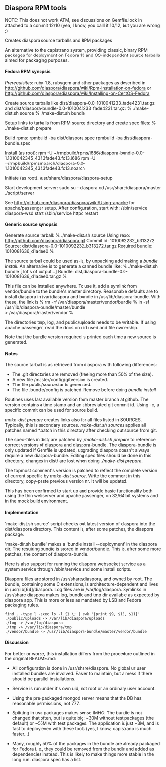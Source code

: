 ## Diaspora RPM tools

NOTE: This does not work ATM, see discussions on Gemfile.lock in
attached to a  commit 12/10 (yea, I know, you calll it 10/12, but you
are wrong ;)

Creates diaspora source tarballs and RPM packages

An alternative to the capistrano system, providing classic, binary RPM
packages for deployment on Fedora 13 and OS-independent source tarballs
aimed for packaging purposes.


#### Fedora RPM synopsis

*Prerequisites*: ruby-1.8, rubygem and other packages as described in
http://github.com/diaspora/diaspora/wiki/Rpm-installation-on-fedora
or http://github.com/diaspora/diaspora/wiki/Installing-on-CentOS-Fedora

Create source tarballs like  dist/diaspora-0.0-1010041233_fade4231.tar.gz
and dist/diaspora-bundle-0.0-1010041233_fade4231.tar.gz:
    % ./make-dist.sh source
    % ./make-dist.sh bundle

Setup links to tarballs from RPM source directory and create spec files:
    % ./make-dist.sh prepare

Build rpms:
    rpmbuild -ba dist/diaspora.spec
    rpmbuild -ba dist/diaspora-bundle.spec

Install (as root):
    rpm -U ~/rmpbuild/rpms/i686/diaspora-bundle-0.0-1.1010042345_4343fade43.fc13.i686
    rpm -U ~/rmpbuild/rpms/noarch/diaspora-0.0-1.1010042345_4343fade43.fc13.noarch

Initiate (as root).
    /usr/share/diaspora/diaspora-setup

Start development server:
    sudo
    su - diaspora
    cd /usr/share/diaspora/master
    ./script/server

See http://github.com/diaspora/diaspora/wiki/Using-apache for
apache/passenger setup. After configuration, start with:
    /sbin/service diaspora-wsd start
    /sbin/service httpd restart

#### Generic source synopsis

Generate source tarball:
    % ./make-dist.sh source
    Using repo:          http://github.com/diaspora/diaspora.git
    Commit id:           1010092232_b313272
    Source:              dist/diaspora-0.0-1010092232_b313272.tar.gz
    Required bundle:     1010081636_d1a4ee0
    %

The source tarball could be used as-is, by unpacking add making a
*bundle install*. An alternative is to generate a canned bundle like:
    % ./make-dist.sh bundle
          [ lot's of output...]
    Bundle: dist/diaspora-bundle-0.0-1010081636_d1a4ee0.tar.gz
    %

This file can be installed anywhere. To use it, add a symlink from vendor/bundle
to the bundle's master directory.  Reasonable defaults are to install
diaspora in /var/diaspora and bundle in /usr/lib/diaspora-bundle. With these,
the link is
    % rm -rf /var/diaspora/master/vendor/bundle
    % ln -sf /usr/lib/diaspora-bundle/master/bundle  \
    >          /var/diaspora/master/vendor
    %

The directories tmp, log, and public/uploads needs to be writable. If using
apache passenger, read the docs on uid used and file ownership.

Note that the bundle version required is printed each time a new source
is generated.

#### Notes

The source tarball is as retrieved from diaspora with following differences:

   - The .git directories are removed (freeing more than 50% of the size).
   - A new file /master/config/gitversion is created.
   - The file public/source.tar is generated.
   - The file .bundle/config  is patched. Remove before doing
     *bundle install*

Routines uses last available version from master branch at github. The
version contains a time stamp and an abbreviated git commit id.
Using -c, a specific commit can be used for source build.

*make-dist prepare* creates links  also for all files listed in SOURCES.
Typically, this is  secondary sources. *make-dist.sh sources*
applies all patches named *.patch in this directory after checking out
source from git.

The spec-files in dist/ are patched by *./make-dist.sh prepare* to reference
correct versions of diaspora and diaspora-bundle. The diaspora-bundle
is only updated if Gemfile is updated, upgrading diaspora doesn't
always require a new diaspora-bundle. Editing spec files should be done
in this directory, changes in dist/ are lost when doing *./make-dist prepare*.

The topmost comment's version is patched to reflect the complete version
of current specfile by *make-dist source*. Write the comment in this
directory, copy-paste previous version nr. It will be updated.

This has been confirmed to start up and provide basic functionality both using
the thin webserver and apache passenger, on 32/64 bit systems and in the
mock build environment.

#### Implementation

'make-dist.sh source'  script checks out latest version of diaspora into the
 dist/diaspora directory. This content is, after some patches, the diaspora package.

'make-dir.sh bundle' makes a 'bundle install --deployment' in the diaspora dir.
The resulting bundle is stored in vendor/bundle. This is, after some more
patches, the content of diaspora-bundle.

Here is also support for running the diaspora websocket service as a system
service through /sbin/service and some install scripts.

Diaspora files are stored in /usr/share/diaspora, and owned by root. The
bundle, containing some C extensions, is architecture-dependent and lives
in /usr/lib[64]/diaspora. Log files are in /var/log/diaspora. Symlinks in
/usr/share diaspora makes log, bundle  and tmp dir available as expected by
diaspora app.  This is more or less as mandated by LSB and Fedora packaging rules.

    find . -type l -exec ls -l {} \; | awk '{print $9, $10, $11}'
    ./public/uploads -> /var/lib/diaspora/uploads
    ./log -> /var/log/diaspora
    ./tmp -> /var/lib/diaspora/tmp
    ./vendor/bundle -> /usr/lib/diaspora-bundle/master/vendor/bundle


#### Discussion

For better or worse, this installation differs from the procedure outlined in the
original README.md:

- All configuration is done in /usr/share/diaspore. No global ur user installed bundles
  are involved. Easier to maintain, but a mess if there should be parallel
  installations.

- Service is run under it's own uid, not root or an ordinary user account.

- Using the pre-packaged mongod server means that the DB has reasonable permissions,
  not 777.

- Splitting in two packages makes sense IMHO. The bundle is not changed that often,
  but is quite big: ~30M without test packages (the default) or ~55M with test
  packages. The application is just ~3M, and is fast to deploy even with these
  tools (yes, I know, capistrano is much faster...)

- Many, roughly 50% of the packages in the bundle are already packaged for Fedora
  i. e., they could be removed from the bundle and added as dependencies instead.
  This is likely to make things more stable in the long run.
  diaspora.spec has a list.
